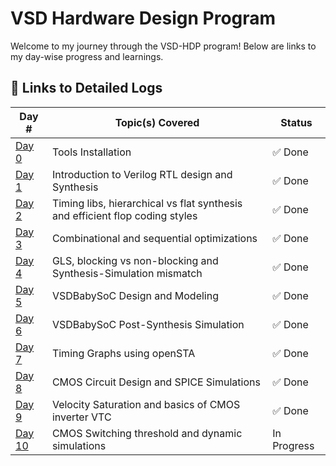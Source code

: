 # VSD Hardware Design Program

Welcome to my journey through the VSD-HDP program! Below are links to my day-wise progress and learnings.

## 🔽 Links to Detailed Logs

| Day # | Topic(s) Covered | Status |
|---|---|---|
| [Day 0](Day0/README.md) | Tools Installation | ✅ Done |
| [Day 1](Day1/README.md) | Introduction to Verilog RTL design and Synthesis | ✅ Done |
| [Day 2](Day2/README.md) | Timing libs, hierarchical vs flat synthesis and efficient flop coding styles | ✅ Done |
| [Day 3](Day3/README.md) | Combinational and sequential optimizations | ✅ Done |
| [Day 4](Day4/README.md) | GLS, blocking vs non-blocking and Synthesis-Simulation mismatch | ✅ Done |
| [Day 5](Day5/README.md) | VSDBabySoC Design and Modeling | ✅ Done |
| [Day 6](Day6/README.md) | VSDBabySoC Post-Synthesis Simulation | ✅ Done |
| [Day 7](Day7/README.md) | Timing Graphs using openSTA | ✅ Done |
| [Day 8](Day8/README.md) | CMOS Circuit Design and SPICE Simulations | ✅ Done |
| [Day 9](Day9/README.md) | Velocity Saturation and basics of CMOS inverter VTC | ✅ Done |
| [Day 10](Day10/README.md) | CMOS Switching threshold and dynamic simulations | In Progress |
